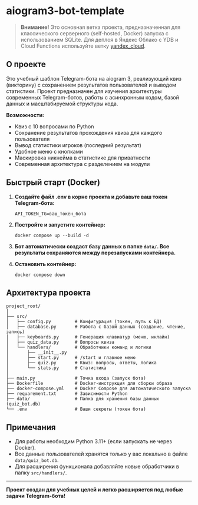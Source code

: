 # aiogram3-bot-template

> **Внимание!** Это основная ветка проекта, предназначенная для классического серверного (self-hosted, Docker) запуска с использованием SQLite. 
> Для деплоя в Яндекс Облако с YDB и Cloud Functions используйте ветку [yandex_cloud](https://github.com/367300/aiogram3-bot-template/tree/yandex_cloud).

## О проекте

Это учебный шаблон Telegram-бота на aiogram 3, реализующий квиз (викторину) с сохранением результатов пользователей и выводом статистики. Проект предназначен для изучения архитектуры современных Telegram-ботов, работы с асинхронным кодом, базой данных и масштабируемой структуры кода.

**Возможности:**
- Квиз с 10 вопросами по Python
- Сохранение результатов прохождения квиза для каждого пользователя
- Вывод статистики игроков (последний результат)
- Удобное меню с кнопками
- Маскировка никнейма в статистике для приватности
- Современная архитектура с разделением на модули

## Быстрый старт (Docker)

1. **Создайте файл .env в корне проекта и добавьте ваш токен Telegram-бота:**
   ```
   API_TOKEN_TG=ваш_токен_бота
   ```

2. **Постройте и запустите контейнер:**
   ```
   docker compose up --build -d
   ```

3. **Бот автоматически создаст базу данных в папке `data/`. Все результаты сохраняются между перезапусками контейнера.**

4. **Остановить контейнер:**
   ```
   docker compose down
   ```

## Архитектура проекта

```
project_root/
│
├── src/
│   ├── config.py         # Конфигурация (токен, путь к БД)
│   ├── database.py       # Работа с базой данных (создание, чтение, запись)
│   ├── keyboards.py      # Генерация клавиатур (меню, инлайн)
│   ├── quiz_data.py      # Вопросы квиза
│   └── handlers/         # Обработчики команд и логики
│       ├── __init__.py
│       ├── start.py      # /start и главное меню
│       ├── quiz.py       # Квиз: вопросы, ответы, логика
│       └── stats.py      # Статистика
│
├── main.py               # Точка входа (запуск бота)
├── Dockerfile            # Docker-инструкция для сборки образа
├── docker-compose.yml    # Docker Compose для автоматического запуска
├── requarement.txt       # Зависимости Python
├── data/                 # Папка для хранения базы данных (quiz_bot.db)
└── .env                  # Ваши секреты (токен бота)
```

## Примечания
- Для работы необходим Python 3.11+ (если запускать не через Docker).
- Все данные пользователей хранятся только у вас локально в файле `data/quiz_bot.db`.
- Для расширения функционала добавляйте новые обработчики в папку `src/handlers/`.

---

**Проект создан для учебных целей и легко расширяется под любые задачи Telegram-бота!**
